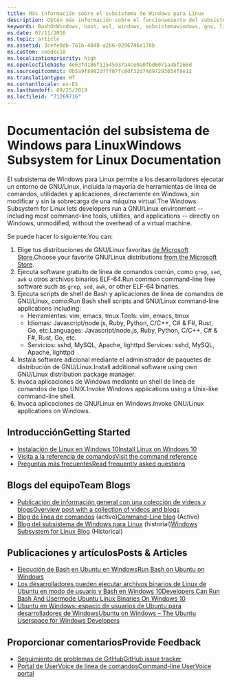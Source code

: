 ```yaml
---
title: Más información sobre el subsistema de Windows para Linux
description: Obtén más información sobre el funcionamiento del subsistema de Windows para Linux.
keywords: BashOnWindows, bash, wsl, windows, subsistemawindows, gnu, linux
ms.date: 07/11/2016
ms.topic: article
ms.assetid: 3cefe0db-7616-4848-a2b6-9296746a178b
ms.custom: seodec18
ms.localizationpriority: high
ms.openlocfilehash: 4e63fd186f11545937a4ce0a0fbd6071a4bf268d
ms.sourcegitcommit: 0b5a9f8982dfff07fc8df32d74d97293654f8e12
ms.translationtype: HT
ms.contentlocale: es-ES
ms.lasthandoff: 09/25/2019
ms.locfileid: "71269716"
---
```

# <a name="windows-subsystem-for-linux-documentation"></a><span data-ttu-id="84ea5-104">Documentación del subsistema de Windows para Linux</span><span class="sxs-lookup"><span data-stu-id="84ea5-104">Windows Subsystem for Linux Documentation</span></span>

<span data-ttu-id="84ea5-105">El subsistema de Windows para Linux permite a los desarrolladores ejecutar un entorno de GNU/Linux, incluida la mayoría de herramientas de línea de comandos, utilidades y aplicaciones, directamente en Windows, sin modificar y sin la sobrecarga de una máquina virtual.</span><span class="sxs-lookup"><span data-stu-id="84ea5-105">The Windows Subsystem for Linux lets developers run a GNU/Linux environment -- including most command-line tools, utilities, and applications -- directly on Windows, unmodified, without the overhead of a virtual machine.</span></span>  

<span data-ttu-id="84ea5-106">Se puede hacer lo siguiente:</span><span class="sxs-lookup"><span data-stu-id="84ea5-106">You can:</span></span>

1. <span data-ttu-id="84ea5-107">Elige tus distribuciones de GNU/Linux favoritas [de Microsoft Store](https://aka.ms/wslstore).</span><span class="sxs-lookup"><span data-stu-id="84ea5-107">Choose your favorite GNU/Linux distributions [from the Microsoft Store](https://aka.ms/wslstore).</span></span>
1. <span data-ttu-id="84ea5-108">Ejecuta software gratuito de línea de comandos común, como `grep`, `sed`, `awk` u otros archivos binarios ELF-64.</span><span class="sxs-lookup"><span data-stu-id="84ea5-108">Run common command-line free software such as `grep`, `sed`, `awk`, or other ELF-64 binaries.</span></span> 
1. <span data-ttu-id="84ea5-109">Ejecuta scripts de shell de Bash y aplicaciones de línea de comandos de GNU/Linux, como:</span><span class="sxs-lookup"><span data-stu-id="84ea5-109">Run Bash shell scripts and GNU/Linux command-line applications including:</span></span>  
    * <span data-ttu-id="84ea5-110">Herramientas: vim, emacs, tmux.</span><span class="sxs-lookup"><span data-stu-id="84ea5-110">Tools: vim, emacs, tmux</span></span>
    * <span data-ttu-id="84ea5-111">Idiomas: Javascript/node.js, Ruby, Python, C/C++, C# & F#, Rust, Go, etc.</span><span class="sxs-lookup"><span data-stu-id="84ea5-111">Languages: Javascript/node.js, Ruby, Python, C/C++, C# & F#, Rust, Go, etc.</span></span>
    * <span data-ttu-id="84ea5-112">Servicios: sshd, MySQL, Apache, lighttpd.</span><span class="sxs-lookup"><span data-stu-id="84ea5-112">Services: sshd, MySQL, Apache, lighttpd</span></span>
1. <span data-ttu-id="84ea5-113">Instala software adicional mediante el administrador de paquetes de distribución de GNU/Linux.</span><span class="sxs-lookup"><span data-stu-id="84ea5-113">Install additional software using own GNU/Linux distribution package manager.</span></span>
1. <span data-ttu-id="84ea5-114">Invoca aplicaciones de Windows mediante un shell de línea de comandos de tipo UNIX.</span><span class="sxs-lookup"><span data-stu-id="84ea5-114">Invoke Windows applications using a Unix-like command-line shell.</span></span>
1. <span data-ttu-id="84ea5-115">Invoca aplicaciones de GNU/Linux en Windows.</span><span class="sxs-lookup"><span data-stu-id="84ea5-115">Invoke GNU/Linux applications on Windows.</span></span>

## <a name="getting-started"></a><span data-ttu-id="84ea5-116">Introducción</span><span class="sxs-lookup"><span data-stu-id="84ea5-116">Getting Started</span></span>

* [<span data-ttu-id="84ea5-117">Instalación de Linux en Windows 10</span><span class="sxs-lookup"><span data-stu-id="84ea5-117">Install Linux on Windows 10</span></span>](install-win10.md)
* [<span data-ttu-id="84ea5-118">Visita a la referencia de comandos</span><span class="sxs-lookup"><span data-stu-id="84ea5-118">Visit the command reference</span></span>](reference.md)
* [<span data-ttu-id="84ea5-119">Preguntas más frecuentes</span><span class="sxs-lookup"><span data-stu-id="84ea5-119">Read frequently asked questions</span></span>](faq.md)

## <a name="team-blogs"></a><span data-ttu-id="84ea5-120">Blogs del equipo</span><span class="sxs-lookup"><span data-stu-id="84ea5-120">Team Blogs</span></span>
*  [<span data-ttu-id="84ea5-121">Publicación de información general con una colección de vídeos y blogs</span><span class="sxs-lookup"><span data-stu-id="84ea5-121">Overview post with a collection of videos and blogs</span></span>](https://blogs.msdn.microsoft.com/commandline/learn-about-windows-console-and-windows-subsystem-for-linux-wsl/)
* <span data-ttu-id="84ea5-122">[Blog de línea de comandos](https://blogs.msdn.microsoft.com/commandline/) (activo)</span><span class="sxs-lookup"><span data-stu-id="84ea5-122">[Command-Line blog](https://blogs.msdn.microsoft.com/commandline/) (Active)</span></span>
* <span data-ttu-id="84ea5-123">[Blog del subsistema de Windows para Linux](https://blogs.msdn.microsoft.com/wsl/) (historial)</span><span class="sxs-lookup"><span data-stu-id="84ea5-123">[Windows Subsystem for Linux Blog](https://blogs.msdn.microsoft.com/wsl/) (Historical)</span></span>

## <a name="posts--articles"></a><span data-ttu-id="84ea5-124">Publicaciones y artículos</span><span class="sxs-lookup"><span data-stu-id="84ea5-124">Posts & Articles</span></span>
* [<span data-ttu-id="84ea5-125">Ejecución de Bash en Ubuntu en Windows</span><span class="sxs-lookup"><span data-stu-id="84ea5-125">Run Bash on Ubuntu on Windows</span></span>](https://blogs.windows.com/buildingapps/2016/03/30/run-bash-on-ubuntu-on-windows/)
* [<span data-ttu-id="84ea5-126">Los desarrolladores pueden ejecutar archivos binarios de Linux de Ubuntu en modo de usuario y Bash en Windows 10</span><span class="sxs-lookup"><span data-stu-id="84ea5-126">Developers Can Run Bash And Usermode Ubuntu Linux Binaries On Windows 10</span></span>](https://www.hanselman.com/blog/DevelopersCanRunBashShellAndUsermodeUbuntuLinuxBinariesOnWindows10.aspx)
* [<span data-ttu-id="84ea5-127">Ubuntu en Windows: espacio de usuarios de Ubuntu para desarrolladores de Windows</span><span class="sxs-lookup"><span data-stu-id="84ea5-127">Ubuntu on Windows – The Ubuntu Userspace for Windows Developers</span></span>](https://insights.ubuntu.com/2016/03/30/ubuntu-on-windows-the-ubuntu-userspace-for-windows-developers/) 

## <a name="provide-feedback"></a><span data-ttu-id="84ea5-128">Proporcionar comentarios</span><span class="sxs-lookup"><span data-stu-id="84ea5-128">Provide Feedback</span></span>
* [<span data-ttu-id="84ea5-129">Seguimiento de problemas de GitHub</span><span class="sxs-lookup"><span data-stu-id="84ea5-129">GitHub issue tracker</span></span>](https://github.com/Microsoft/BashOnWindows/issues)
* [<span data-ttu-id="84ea5-130">Portal de UserVoice de línea de comandos</span><span class="sxs-lookup"><span data-stu-id="84ea5-130">Command-line UserVoice portal</span></span>](https://wpdev.uservoice.com/forums/266908-command-prompt-console-bash-on-ubuntu-on-windo/category/161892-bash)

